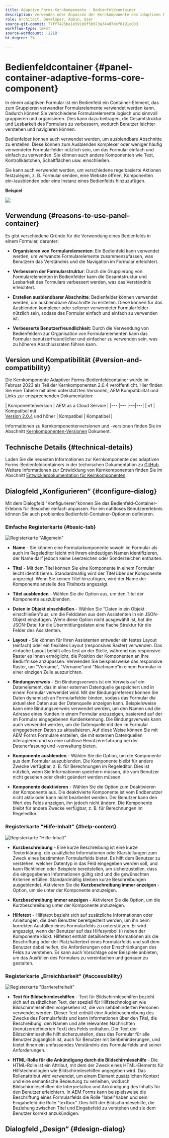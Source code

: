 ```yaml
---
title: Adaptive Forms-Kernkomponente - Bedienfeldcontainer
description: Verwenden oder Anpassen der Kernkomponente des adaptiven Forms-Bedienfeldcontainers.
role: Architect, Developer, Admin, User
source-git-commit: 77ff7425be1e591b8f5b973a344d7def8191c033
workflow-type: tm+mt
source-wordcount: '1218'
ht-degree: 2%

---
```



# Bedienfeldcontainer {#panel-container-adaptive-forms-core-component}

In einem adaptiven Formular ist ein Bedienfeld ein Container-Element, das zum Gruppieren verwandter Formularelemente verwendet werden kann. Dadurch können Sie verschiedene Formularelemente logisch und sinnvoll gruppieren und organisieren. Dies kann dazu beitragen, die Gesamtstruktur und Lesbarkeit des Formulars zu verbessern, wodurch Benutzer leichter verstehen und navigieren können.

Bedienfelder können auch verwendet werden, um ausblendbare Abschnitte zu erstellen. Diese können zum Ausblenden komplexer oder weniger häufig verwendeter Formularfelder nützlich sein, um das Formular einfach und einfach zu verwenden. Sie können auch andere Komponenten wie Text, Kontrollkästchen, Schaltflächen usw. einschließen.

Sie kann auch verwendet werden, um verschiedene regelbasierte Aktionen festzulegen, z. B. Formular senden, eine Website öffnen, Komponenten ein-/ausblenden oder eine Instanz eines Bedienfelds hinzuzufügen.

**Beispiel**

![](/help/adaptive-forms/assets/panel-container.png)

## Verwendung {#reasons-to-use-panel-container}

Es gibt verschiedene Gründe für die Verwendung eines Bedienfelds in einem Formular, darunter:

* **Organisieren von Formularelementen**: Ein Bedienfeld kann verwendet werden, um verwandte Formularelemente zusammenzufassen, was Benutzern das Verständnis und die Navigation im Formular erleichtert.

* **Verbessern der Formularstruktur**: Durch die Gruppierung von Formularelementen in Bedienfelder kann die Gesamtstruktur und Lesbarkeit des Formulars verbessert werden, was das Verständnis erleichtert.

* **Erstellen ausblendbarer Abschnitte**: Bedienfelder können verwendet werden, um ausblendbare Abschnitte zu erstellen. Diese können für das Ausblenden komplexer oder seltener verwendeter Formularfelder nützlich sein, sodass das Formular einfach und einfach zu verwenden ist.

* **Verbesserte Benutzerfreundlichkeit**: Durch die Verwendung von Bedienfeldern zur Organisation von Formularelementen kann das Formular benutzerfreundlicher und einfacher zu verwenden sein, was zu höheren Abschlussraten führen kann.

## Version und Kompatibilität {#version-and-compatibility}

Die Kernkomponente Adaptiver Forms-Bedienfeldcontainer wurde im Februar 2023 als Teil der Kernkomponenten 2.0.4 veröffentlicht. Hier finden Sie eine Tabelle mit allen unterstützten Versionen, AEM Kompatibilität und Links zur entsprechenden Dokumentation:

| Komponentenversion | AEM as a Cloud Service |
|--- |--- |---|---|
| v1 | Kompatibel mit<br>[Version 2.0.4](/help/versions.md) und höher | Kompatibel | Kompatibel |

Informationen zu Kernkomponentenversionen und -versionen finden Sie im Abschnitt [Kernkomponenten-Versionen](/help/versions.md) Dokument.

<!-- ## Sample Component Output {#sample-component-output}

To experience the Accordion Component as well as see examples of its configuration options as well as HTML and JSON output, visit the [Component Library](https://adobe.com/go/aem_cmp_library_accordion). -->

## Technische Details {#technical-details}

Laden Sie die neuesten Informationen zur Kernkomponente des adaptiven Forms-Bedienfeldcontainers in der technischen Dokumentation zu [GitHub](https://github.com/adobe/aem-core-forms-components/tree/master/ui.af.apps/src/main/content/jcr_root/apps/core/fd/components/form/panelcontainer/v1/panelcontainer). Weitere Informationen zur Entwicklung von Kernkomponenten finden Sie im Abschnitt [Entwicklerdokumentation für Kernkomponenten](/help/developing/overview.md).

## Dialogfeld „Konfigurieren“ {#configure-dialog}

Mit dem Dialogfeld &quot;Konfigurieren&quot;können Sie das Bedienfeld-Container-Erlebnis für Besucher einfach anpassen. Für ein nahtloses Benutzererlebnis können Sie auch problemlos Bedienfeld-Container-Optionen definieren.

### Einfache Registerkarte {#basic-tab}

![Registerkarte &quot;Allgemein&quot;](/help/adaptive-forms/assets/panelcontainer_basictab.png)

* **Name** - Sie können eine Formularkomponente sowohl im Formular als auch im Regeleditor leicht mit ihrem eindeutigen Namen identifizieren, der Name darf jedoch keine Leerzeichen oder Sonderzeichen enthalten.

* **Titel** - Mit dem Titel können Sie eine Komponente in einem Formular leicht identifizieren. Standardmäßig wird der Titel über der Komponente angezeigt. Wenn Sie keinen Titel hinzufügen, wird der Name der Komponente anstelle des Titeltexts angezeigt.

* **Titel ausblenden** - Wählen Sie die Option aus, um den Titel der Komponente auszublenden.

* **Daten in Objekt einschließen** - Wählen Sie &quot;Daten in ein Objekt einschließen&quot;aus, um die Felddaten aus dem Assistenten in ein JSON-Objekt einzufügen. Wenn diese Option nicht ausgewählt ist, hat die JSON-Datei für die Übermittlungsdaten eine flache Struktur für die Felder des Assistenten.

* **Layout** - Sie können für Ihren Assistenten entweder ein festes Layout (einfach) oder ein flexibles Layout (responsives Raster) verwenden. Das einfache Layout behält alles fest an der Stelle, während das responsive Raster es Ihnen ermöglicht, die Position der Komponenten an Ihre Bedürfnisse anzupassen. Verwenden Sie beispielsweise das responsive Raster, um &quot;Vorname&quot;, &quot;Vorname&quot;und &quot;Nachname&quot;in einem Formular in einer einzigen Zeile auszurichten.

* **Bindungsverweis** - Ein Bindungsverweis ist ein Verweis auf ein Datenelement, das in einer externen Datenquelle gespeichert und in einem Formular verwendet wird. Mit der Bindungsreferenz können Sie Daten dynamisch an Formularfelder binden, sodass das Formular die aktuellsten Daten aus der Datenquelle anzeigen kann. Beispielsweise kann eine Bindungsverweis verwendet werden, um den Namen und die Adresse eines Kunden in einem Formular anzuzeigen, basierend auf der im Formular eingegebenen Kundenkennung. Die Bindungsverweis kann auch verwendet werden, um die Datenquelle mit den im Formular eingegebenen Daten zu aktualisieren. Auf diese Weise können Sie mit AEM Forms Formulare erstellen, die mit externen Datenquellen interagieren und so eine nahtlose Benutzererfahrung bei der Datenerfassung und -verwaltung bieten.
* **Komponente ausblenden** - Wählen Sie die Option, um die Komponente aus dem Formular auszublenden. Die Komponente bleibt für andere Zwecke verfügbar, z. B. für Berechnungen im Regeleditor. Dies ist nützlich, wenn Sie Informationen speichern müssen, die vom Benutzer nicht gesehen oder direkt geändert werden müssen.
* **Komponente deaktivieren** - Wählen Sie die Option zum Deaktivieren der Komponente aus. Die deaktivierte Komponente ist vom Endbenutzer nicht aktiv oder kann nicht bearbeitet werden. Der Benutzer kann den Wert des Felds anzeigen, ihn jedoch nicht ändern. Die Komponente bleibt für andere Zwecke verfügbar, z. B. für Berechnungen im Regeleditor.

### Registerkarte &quot;Hilfe-Inhalt&quot; {#help-content}

![Registerkarte &quot;Hilfe-Inhalt&quot;](/help/adaptive-forms/assets/panelcontainer_helptab.png)

* **Kurzbeschreibung** - Eine kurze Beschreibung ist eine kurze Texterklärung, die zusätzliche Informationen oder Klarstellungen zum Zweck eines bestimmten Formularfelds bietet. Es hilft dem Benutzer zu verstehen, welcher Datentyp in das Feld eingegeben werden soll, und kann Richtlinien oder Beispiele bereitstellen, um sicherzustellen, dass die eingegebenen Informationen gültig sind und die gewünschten Kriterien erfüllen. Standardmäßig bleiben kurze Beschreibungen ausgeblendet. Aktivieren Sie die **Kurzbeschreibung immer anzeigen** -Option, um sie unter der Komponente anzuzeigen.

* **Kurzbeschreibung immer anzeigen** - Aktivieren Sie die Option, um die Kurzbeschreibung unter der Komponente anzuzeigen.

* **Hilfetext** - Hilfetext bezieht sich auf zusätzliche Informationen oder Anleitungen, die dem Benutzer bereitgestellt werden, um ihn beim korrekten Ausfüllen eines Formularfelds zu unterstützen. Er wird angezeigt, wenn der Benutzer auf das Hilfesymbol (i) neben der Komponente klickt. Hilfetext enthält detailliertere Informationen als die Beschriftung oder der Platzhaltertext eines Formularfelds und soll dem Benutzer dabei helfen, die Anforderungen oder Einschränkungen des Felds zu verstehen. Es kann auch Vorschläge oder Beispiele anbieten, um das Ausfüllen des Formulars zu vereinfachen und genauer zu gestalten.

### Registerkarte „Erreichbarkeit“ {#accessibility}

![Registerkarte &quot;Barrierefreiheit&quot;](/help/adaptive-forms/assets/panelcontainer_accessibilitytab.png)

* **Text für Bildschirmlesehilfen** - Text für Bildschirmlesehilfen bezieht sich auf zusätzlichen Text, der speziell für Hilfstechnologien wie Bildschirmlesehilfen vorgesehen ist, die von sehbehinderten Personen verwendet werden. Dieser Text enthält eine Audiobeschreibung des Zwecks des Formularfelds und kann Informationen über den Titel, die Beschreibung, den Namen und alle relevanten Nachrichten (benutzerdefinierten Text) des Felds enthalten. Der Text der Bildschirmlesehilfe hilft sicherzustellen, dass das Formular für alle Benutzer zugänglich ist, auch für Benutzer mit Sehbehinderungen, und bietet ihnen ein umfassendes Verständnis des Formularfelds und seiner Anforderungen.

* **HTML-Rolle für die Ankündigung durch die Bildschirmlesehilfe** - Die HTML-Rolle ist ein Attribut, mit dem der Zweck eines HTML-Elements für Hilfstechnologien wie Bildschirmlesehilfen angegeben wird. Das Rollenattribut wird verwendet, um einem Element zusätzlichen Kontext und eine semantische Bedeutung zu verleihen, wodurch Bildschirmlesehilfen die Interpretation und Ankündigung des Inhalts für den Benutzer erleichtern. In AEM Forms kann beispielsweise die Beschriftung eines Formularfelds die Rolle &quot;label&quot;haben und sein Eingabefeld die Rolle &quot;textbox&quot;. Dies hilft der Bildschirmlesehilfe, die Beziehung zwischen Titel und Eingabefeld zu verstehen und sie dem Benutzer korrekt anzukündigen.

## Dialogfeld „Design“ {#design-dialog}



